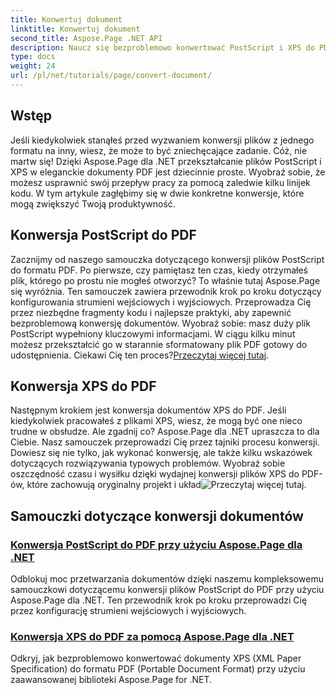 ```yaml
---
title: Konwertuj dokument
linktitle: Konwertuj dokument
second_title: Aspose.Page .NET API
description: Naucz się bezproblemowo konwertować PostScript i XPS do PDF za pomocą Aspose.Page dla .NET. Skorzystaj z naszych szczegółowych samouczków, aby łatwo przetwarzać dokumenty.
type: docs
weight: 24
url: /pl/net/tutorials/page/convert-document/
---
```

## Wstęp

Jeśli kiedykolwiek stanąłeś przed wyzwaniem konwersji plików z jednego formatu na inny, wiesz, że może to być zniechęcające zadanie. Cóż, nie martw się! Dzięki Aspose.Page dla .NET przekształcanie plików PostScript i XPS w eleganckie dokumenty PDF jest dziecinnie proste. Wyobraź sobie, że możesz usprawnić swój przepływ pracy za pomocą zaledwie kilku linijek kodu. W tym artykule zagłębimy się w dwie konkretne konwersje, które mogą zwiększyć Twoją produktywność.

## Konwersja PostScript do PDF

Zacznijmy od naszego samouczka dotyczącego konwersji plików PostScript do formatu PDF. Po pierwsze, czy pamiętasz ten czas, kiedy otrzymałeś plik, którego po prostu nie mogłeś otworzyć? To właśnie tutaj Aspose.Page się wyróżnia. Ten samouczek zawiera przewodnik krok po kroku dotyczący konfigurowania strumieni wejściowych i wyjściowych. Przeprowadza Cię przez niezbędne fragmenty kodu i najlepsze praktyki, aby zapewnić bezproblemową konwersję dokumentów. Wyobraź sobie: masz duży plik PostScript wypełniony kluczowymi informacjami. W ciągu kilku minut możesz przekształcić go w starannie sformatowany plik PDF gotowy do udostępnienia. Ciekawi Cię ten proces?[Przeczytaj więcej tutaj](./postscript-to-pdf-conversion/).

## Konwersja XPS do PDF

Następnym krokiem jest konwersja dokumentów XPS do PDF. Jeśli kiedykolwiek pracowałeś z plikami XPS, wiesz, że mogą być one nieco trudne w obsłudze. Ale zgadnij co? Aspose.Page dla .NET upraszcza to dla Ciebie. Nasz samouczek przeprowadzi Cię przez tajniki procesu konwersji. Dowiesz się nie tylko, jak wykonać konwersję, ale także kilku wskazówek dotyczących rozwiązywania typowych problemów. Wyobraź sobie oszczędność czasu i wysiłku dzięki wydajnej konwersji plików XPS do PDF-ów, które zachowują oryginalny projekt i układ![Przeczytaj więcej tutaj](./converting-xps-to-pdf/).

## Samouczki dotyczące konwersji dokumentów
### [Konwersja PostScript do PDF przy użyciu Aspose.Page dla .NET](./postscript-to-pdf-conversion/)
Odblokuj moc przetwarzania dokumentów dzięki naszemu kompleksowemu samouczkowi dotyczącemu konwersji plików PostScript do PDF przy użyciu Aspose.Page dla .NET. Ten przewodnik krok po kroku przeprowadzi Cię przez konfigurację strumieni wejściowych i wyjściowych.
### [Konwersja XPS do PDF za pomocą Aspose.Page dla .NET](./converting-xps-to-pdf/)
Odkryj, jak bezproblemowo konwertować dokumenty XPS (XML Paper Specification) do formatu PDF (Portable Document Format) przy użyciu zaawansowanej biblioteki Aspose.Page for .NET.